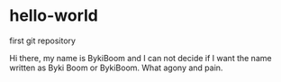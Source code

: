 # hello-world
first git repository

Hi there, my name is BykiBoom and I can not decide if I want the name written as Byki Boom or BykiBoom.
What agony and pain.

